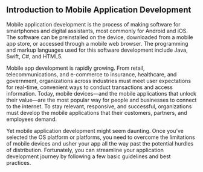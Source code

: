## Introduction to Mobile Application Development
Mobile application development is the process of making software for smartphones and digital assistants, most commonly for Android and iOS. The software can be preinstalled on the device, downloaded from a mobile app store, or accessed through a mobile web browser. The programming and markup languages used for this software development include Java, Swift, C#, and HTML5.

Mobile app development is rapidly growing. From retail, telecommunications, and e-commerce to insurance, healthcare, and government, organizations across industries must meet user expectations for real-time, convenient ways to conduct transactions and access information. Today, mobile devices—and the mobile applications that unlock their value—are the most popular way for people and businesses to connect to the internet. To stay relevant, responsive, and successful, organizations must develop the mobile applications that their customers, partners, and employees demand.

Yet mobile application development might seem daunting. Once you’ve selected the OS platform or platforms, you need to overcome the limitations of mobile devices and usher your app all the way past the potential hurdles of distribution. Fortunately, you can streamline your application development journey by following a few basic guidelines and best practices.
